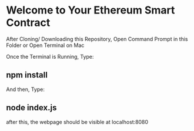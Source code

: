 # Welcome to Your Ethereum Smart Contract

After Cloning/ Downloading this Repository,
Open Command Prompt in this Folder or Open Terminal on Mac

Once the Terminal is Running, Type:

## npm install

And then, Type:

## node index.js

after this, the webpage should be visible at localhost:8080
